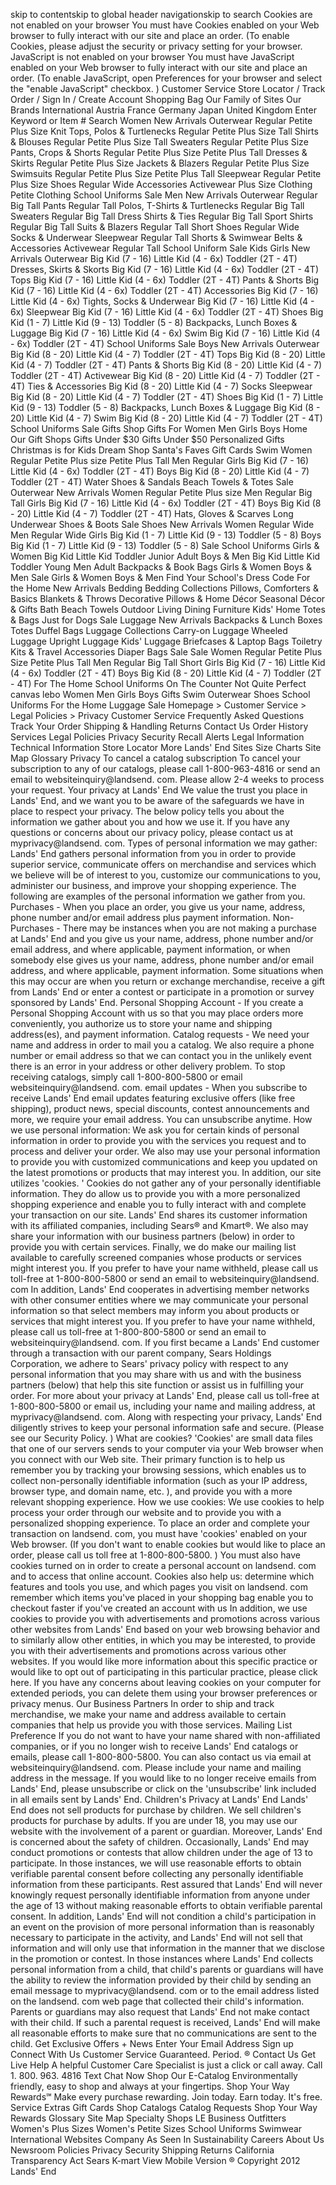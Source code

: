skip to contentskip to global header navigationskip to search Cookies are not enabled on your browser You must have Cookies enabled on your Web browser to fully interact with our site and place an order. (To enable Cookies, please adjust the security or privacy setting for your browser. JavaScript is not enabled on your browser You must have JavaScript enabled on your Web browser to fully interact with our site and place an order. (To enable JavaScript, open Preferences for your browser and select the "enable JavaScript" checkbox. ) Customer Service Store Locator / Track Order / Sign In / Create Account Shopping Bag Our Family of Sites Our Brands International Austria France Germany Japan United Kingdom Enter Keyword or Item # Search Women New Arrivals Outerwear Regular Petite Plus Size Knit Tops, Polos & Turtlenecks Regular Petite Plus Size Tall Shirts & Blouses Regular Petite Plus Size Tall Sweaters Regular Petite Plus Size Pants, Crops & Shorts Regular Petite Plus Size Petite Plus Tall Dresses & Skirts Regular Petite Plus Size Jackets & Blazers Regular Petite Plus Size Swimsuits Regular Petite Plus Size Petite Plus Tall Sleepwear Regular Petite Plus Size Shoes Regular Wide Accessories Activewear Plus Size Clothing Petite Clothing School Uniforms Sale Men New Arrivals Outerwear Regular Big Tall Pants Regular Tall Polos, T-Shirts & Turtlenecks Regular Big Tall Sweaters Regular Big Tall Dress Shirts & Ties Regular Big Tall Sport Shirts Regular Big Tall Suits & Blazers Regular Tall Short Shoes Regular Wide Socks & Underwear Sleepwear Regular Tall Shorts & Swimwear Belts & Accessories Activewear Regular Tall School Uniform Sale Kids Girls New Arrivals Outerwear Big Kid (7 - 16) Little Kid (4 - 6x) Toddler (2T - 4T) Dresses, Skirts & Skorts Big Kid (7 - 16) Little Kid (4 - 6x) Toddler (2T - 4T) Tops Big Kid (7 - 16) Little Kid (4 - 6x) Toddler (2T - 4T) Pants & Shorts Big Kid (7 - 16) Little Kid (4 - 6x) Toddler (2T - 4T) Accessories Big Kid (7 - 16) Little Kid (4 - 6x) Tights, Socks & Underwear Big Kid (7 - 16) Little Kid (4 - 6x) Sleepwear Big Kid (7 - 16) Little Kid (4 - 6x) Toddler (2T - 4T) Shoes Big Kid (1 - 7) Little Kid (9 - 13) Toddler (5 - 8) Backpacks, Lunch Boxes & Luggage Big Kid (7 - 16) Little Kid (4 - 6x) Swim Big Kid (7 - 16) Little Kid (4 - 6x) Toddler (2T - 4T) School Uniforms Sale Boys New Arrivals Outerwear Big Kid (8 - 20) Little Kid (4 - 7) Toddler (2T - 4T) Tops Big Kid (8 - 20) Little Kid (4 - 7) Toddler (2T - 4T) Pants & Shorts Big Kid (8 - 20) Little Kid (4 - 7) Toddler (2T - 4T) Activewear Big Kid (8 - 20) Little Kid (4 - 7) Toddler (2T - 4T) Ties & Accessories Big Kid (8 - 20) Little Kid (4 - 7) Socks Sleepwear Big Kid (8 - 20) Little Kid (4 - 7) Toddler (2T - 4T) Shoes Big Kid (1 - 7) Little Kid (9 - 13) Toddler (5 - 8) Backpacks, Lunch Boxes & Luggage Big Kid (8 - 20) Little Kid (4 - 7) Swim Big Kid (8 - 20) Little Kid (4 - 7) Toddler (2T - 4T) School Uniforms Sale Gifts Shop Gifts For Women Men Girls Boys Home     Our Gift Shops Gifts Under $30 Gifts Under $50 Personalized Gifts Christmas is for Kids Dream Shop Santa's Faves Gift Cards Swim Women Regular Petite Plus size Petite Plus Tall Men Regular Girls Big Kid (7 - 16) Little Kid (4 - 6x) Toddler (2T - 4T) Boys Big Kid (8 - 20) Little Kid (4 - 7) Toddler (2T - 4T) Water Shoes & Sandals Beach Towels & Totes Sale Outerwear New Arrivals Women Regular Petite Plus size Men Regular Big Tall Girls Big Kid (7 - 16) Little Kid (4 - 6x) Toddler (2T - 4T) Boys Big Kid (8 - 20) Little Kid (4 - 7) Toddler (2T - 4T) Hats, Gloves & Scarves Long Underwear Shoes & Boots Sale Shoes New Arrivals Women Regular Wide Men Regular Wide Girls Big Kid (1 - 7) Little Kid (9 - 13) Toddler (5 - 8) Boys Big Kid (1 - 7) Little Kid (9 - 13) Toddler (5 - 8) Sale School Uniforms Girls & Women Big Kid Little Kid Toddler Junior Adult Boys & Men Big Kid Little Kid Toddler Young Men Adult Backpacks & Book Bags Girls & Women Boys & Men Sale Girls & Women Boys & Men Find Your School's Dress Code For the Home New Arrivals Bedding Bedding Collections Pillows, Comforters & Basics Blankets & Throws Decorative Pillows & Home Décor Seasonal Décor & Gifts Bath Beach Towels Outdoor Living Dining Furniture Kids' Home Totes & Bags Just for Dogs Sale Luggage New Arrivals Backpacks & Lunch Boxes Totes Duffel Bags Luggage Collections Carry-on Luggage Wheeled Luggage Upright Luggage Kids' Luggage Briefcases & Laptop Bags Toiletry Kits & Travel Accessories Diaper Bags Sale Sale Women Regular Petite Plus Size Petite Plus Tall Men Regular Big Tall Short Girls Big Kid (7 - 16) Little Kid (4 - 6x) Toddler (2T - 4T) Boys Big Kid (8 - 20) Little Kid (4 - 7) Toddler (2T - 4T) For The Home School Uniforms On The Counter Not Quite Perfect canvas lebo Women Men Girls Boys Gifts Swim Outerwear Shoes School Uniforms For the Home Luggage Sale Homepage > Customer Service > Legal Policies > Privacy Customer Service Frequently Asked Questions Track Your Order Shipping & Handling Returns Contact Us Order History Services Legal Policies Privacy Security Recall Alerts Legal Information Technical Information Store Locator More Lands' End Sites Size Charts Site Map Glossary Privacy To cancel a catalog subscription To cancel your subscription to any of our catalogs, please call 1-800-963-4816 or send an email to websiteinquiry@landsend. com. Please allow 2-4 weeks to process your request. Your privacy at Lands' End We value the trust you place in Lands' End, and we want you to be aware of the safeguards we have in place to respect your privacy. The below policy tells you about the information we gather about you and how we use it. If you have any questions or concerns about our privacy policy, please contact us at myprivacy@landsend. com. Types of personal information we may gather: Lands' End gathers personal information from you in order to provide superior service, communicate offers on merchandise and services which we believe will be of interest to you, customize our communications to you, administer our business, and improve your shopping experience. The following are examples of the personal information we gather from you. Purchases - When you place an order, you give us your name, address, phone number and/or email address plus payment information. Non-Purchases - There may be instances when you are not making a purchase at Lands' End and you give us your name, address, phone number and/or email address, and where applicable, payment information, or when somebody else gives us your name, address, phone number and/or email address, and where applicable, payment information. Some situations when this may occur are when you return or exchange merchandise, receive a gift from Lands' End or enter a contest or participate in a promotion or survey sponsored by Lands' End. Personal Shopping Account - If you create a Personal Shopping Account with us so that you may place orders more conveniently, you authorize us to store your name and shipping address(es), and payment information. Catalog requests - We need your name and address in order to mail you a catalog. We also require a phone number or email address so that we can contact you in the unlikely event there is an error in your address or other delivery problem. To stop receiving catalogs, simply call 1-800-800-5800 or email websiteinquiry@landsend. com. email updates - When you subscribe to receive Lands' End email updates featuring exclusive offers (like free shipping), product news, special discounts, contest announcements and more, we require your email address. You can unsubscribe anytime. How we use personal information: We ask you for certain kinds of personal information in order to provide you with the services you request and to process and deliver your order. We also may use your personal information to provide you with customized communications and keep you updated on the latest promotions or products that may interest you. In addition, our site utilizes 'cookies. ' Cookies do not gather any of your personally identifiable information. They do allow us to provide you with a more personalized shopping experience and enable you to fully interact with and complete your transaction on our site. Lands' End shares its customer information with its affiliated companies, including Sears® and Kmart®. We also may share your information with our business partners (below) in order to provide you with certain services. Finally, we do make our mailing list available to carefully screened companies whose products or services might interest you. If you prefer to have your name withheld, please call us toll-free at 1-800-800-5800 or send an email to websiteinquiry@landsend. com In addition, Lands' End cooperates in advertising member networks with other consumer entities where we may communicate your personal information so that select members may inform you about products or services that might interest you. If you prefer to have your name withheld, please call us toll-free at 1-800-800-5800 or send an email to websiteinquiry@landsend. com. If you first became a Lands' End customer through a transaction with our parent company, Sears Holdings Corporation, we adhere to Sears' privacy policy with respect to any personal information that you may share with us and with the business partners (below) that help this site function or assist us in fulfilling your order. For more about your privacy at Lands' End, please call us toll-free at 1-800-800-5800 or email us, including your name and mailing address, at myprivacy@landsend. com. Along with respecting your privacy, Lands' End diligently strives to keep your personal information safe and secure. (Please see our Security Policy. ) What are cookies? 'Cookies' are small data files that one of our servers sends to your computer via your Web browser when you connect with our Web site. Their primary function is to help us remember you by tracking your browsing sessions, which enables us to collect non-personally identifiable information (such as your IP address, browser type, and domain name, etc. ), and provide you with a more relevant shopping experience. How we use cookies: We use cookies to help process your order through our website and to provide you with a personalized shopping experience. To place an order and complete your transaction on landsend. com, you must have 'cookies' enabled on your Web browser. (If you don't want to enable cookies but would like to place an order, please call us toll free at 1-800-800-5800. ) You must also have cookies turned on in order to create a personal account on landsend. com and to access that online account. Cookies also help us: determine which features and tools you use, and which pages you visit on landsend. com remember which items you've placed in your shopping bag enable you to checkout faster if you've created an account with us In addition, we use cookies to provide you with advertisements and promotions across various other websites from Lands' End based on your web browsing behavior and to similarly allow other entities, in which you may be interested, to provide you with their advertisements and promotions across various other websites. If you would like more information about this specific practice or would like to opt out of participating in this particular practice, please click here. If you have any concerns about leaving cookies on your computer for extended periods, you can delete them using your browser preferences or privacy menus. Our Business Partners In order to ship and track merchandise, we make your name and address available to certain companies that help us provide you with those services. Mailing List Preference If you do not want to have your name shared with non-affiliated companies, or if you no longer wish to receive Lands' End catalogs or emails, please call 1-800-800-5800. You can also contact us via email at websiteinquiry@landsend. com. Please include your name and mailing address in the message. If you would like to no longer receive emails from Lands' End, please unsubscribe or click on the 'unsubscribe' link included in all emails sent by Lands' End. Children's Privacy at Lands' End Lands' End does not sell products for purchase by children. We sell children's products for purchase by adults. If you are under 18, you may use our website with the involvement of a parent or guardian. Moreover, Lands' End is concerned about the safety of children. Occasionally, Lands' End may conduct promotions or contests that allow children under the age of 13 to participate. In those instances, we will use reasonable efforts to obtain verifiable parental consent before collecting any personally identifiable information from these participants. Rest assured that Lands' End will never knowingly request personally identifiable information from anyone under the age of 13 without making reasonable efforts to obtain verifiable parental consent. In addition, Lands' End will not condition a child's participation in an event on the provision of more personal information than is reasonably necessary to participate in the activity, and Lands' End will not sell that information and will only use that information in the manner that we disclose in the promotion or contest. In those instances where Lands' End collects personal information from a child, that child's parents or guardians will have the ability to review the information provided by their child by sending an email message to myprivacy@landsend. com or to the email address listed on the landsend. com web page that collected their child's information. Parents or guardians may also request that Lands' End not make contact with their child. If such a parental request is received, Lands' End will make all reasonable efforts to make sure that no communications are sent to the child. Get Exclusive Offers + News Enter Your Email Address Sign up   Connect With Us Customer Service Guaranteed. Period. ® Contact Us Get Live Help A helpful Customer Care Specialist is just a click or call away. Call 1. 800. 963. 4816 Text Chat Now Shop Our E-Catalog Environmentally friendly, easy to shop and always at your fingertips. Shop Your Way Rewards℠ Make every purchase rewarding. Join today. Earn today. It's free. Service Extras Gift Cards Shop Catalogs Catalog Requests Shop Your Way Rewards Glossary Site Map Specialty Shops LE Business Outfitters Women's Plus Sizes Women's Petite Sizes School Uniforms Swimwear International Websites Company As Seen In Sustainability Careers About Us Newsroom Policies Privacy Security Shipping Returns California Transparency Act Sears K-mart View Mobile Version ® Copyright 2012 Lands' End